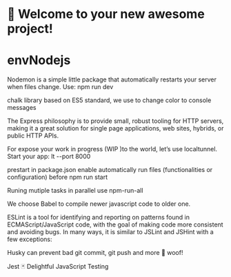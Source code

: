 # 🚀 Welcome to your new awesome project!
# envNodejs
Nodemon is a simple little package that automatically restarts your server when files change.
Use:  npm run dev

chalk library based on ES5 standard, we use to change color to console messages

The Express philosophy is to provide small, robust tooling for HTTP servers, making it a great solution for single page applications, web sites, hybrids, or public HTTP APIs.

For expose your work in progress (WIP )to the world, let’s use localtunnel.
Start your app: lt --port 8000

prestart in package.json enable  automatically run files (functionalities or configuration) before npm run start

Runing mutiple tasks in parallel use npm-run-all

We choose Babel to compile newer javascript code to older one.

ESLint is a tool for identifying and reporting on patterns found in ECMAScript/JavaScript code, with the goal of making code more consistent and avoiding bugs. In many ways, it is similar to JSLint and JSHint with a few exceptions:

Husky can prevent bad git commit, git push and more 🐶 woof!

Jest 🃏 Delightful JavaScript Testing

